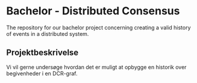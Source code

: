 # Bachelor - Distributed Consensus
The repository for our bachelor project concerning creating a valid history of events in a distributed system.

## Projektbeskrivelse

Vi vil gerne undersøge hvordan det er muligt at opbygge en historik over begivenheder i en DCR-graf. 
